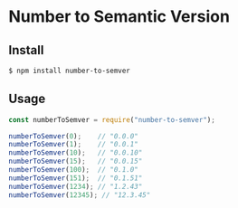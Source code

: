 # Number to Semantic Version

## Install
```bash
$ npm install number-to-semver
```

## Usage
```js
const numberToSemver = require("number-to-semver");

numberToSemver(0);    // "0.0.0"
numberToSemver(1);    // "0.0.1"
numberToSemver(10);   // "0.0.10"
numberToSemver(15);   // "0.0.15"
numberToSemver(100);  // "0.1.0"
numberToSemver(151);  // "0.1.51"
numberToSemver(1234); // "1.2.43"
numberToSemver(12345); // "12.3.45"
```
